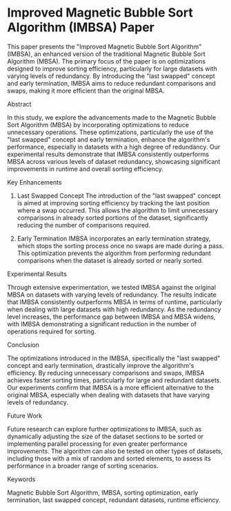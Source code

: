 # Improved Magnetic Bubble Sort Algorithm (IMBSA) Paper

This paper presents the "Improved Magnetic Bubble Sort Algorithm" (IMBSA), an enhanced version of the traditional Magnetic Bubble Sort Algorithm (MBSA). The primary focus of the paper is on optimizations designed to improve sorting efficiency, particularly for large datasets with varying levels of redundancy. By introducing the "last swapped" concept and early termination, IMBSA aims to reduce redundant comparisons and swaps, making it more efficient than the original MBSA.

Abstract

In this study, we explore the advancements made to the Magnetic Bubble Sort Algorithm (MBSA) by incorporating optimizations to reduce unnecessary operations. These optimizations, particularly the use of the "last swapped" concept and early termination, enhance the algorithm's performance, especially in datasets with a high degree of redundancy. Our experimental results demonstrate that IMBSA consistently outperforms MBSA across various levels of dataset redundancy, showcasing significant improvements in runtime and overall sorting efficiency.

Key Enhancements

1. Last Swapped Concept
The introduction of the "last swapped" concept is aimed at improving sorting efficiency by tracking the last position where a swap occurred. This allows the algorithm to limit unnecessary comparisons in already sorted portions of the dataset, significantly reducing the number of comparisons required.

2. Early Termination
IMBSA incorporates an early termination strategy, which stops the sorting process once no swaps are made during a pass. This optimization prevents the algorithm from performing redundant comparisons when the dataset is already sorted or nearly sorted.

Experimental Results

Through extensive experimentation, we tested IMBSA against the original MBSA on datasets with varying levels of redundancy. The results indicate that IMBSA consistently outperforms MBSA in terms of runtime, particularly when dealing with large datasets with high redundancy. As the redundancy level increases, the performance gap between IMBSA and MBSA widens, with IMBSA demonstrating a significant reduction in the number of operations required for sorting.

Conclusion

The optimizations introduced in the IMBSA, specifically the "last swapped" concept and early termination, drastically improve the algorithm's efficiency. By reducing unnecessary comparisons and swaps, IMBSA achieves faster sorting times, particularly for large and redundant datasets. Our experiments confirm that IMBSA is a more efficient alternative to the original MBSA, especially when dealing with datasets that have varying levels of redundancy.

Future Work

Future research can explore further optimizations to IMBSA, such as dynamically adjusting the size of the dataset sections to be sorted or implementing parallel processing for even greater performance improvements. The algorithm can also be tested on other types of datasets, including those with a mix of random and sorted elements, to assess its performance in a broader range of sorting scenarios.

Keywords

Magnetic Bubble Sort Algorithm, IMBSA, sorting optimization, early termination, last swapped concept, redundant datasets, runtime efficiency.
